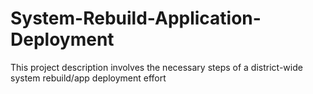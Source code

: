 # System-Rebuild-Application-Deployment
This project description involves the necessary steps of a district-wide system rebuild/app deployment effort
